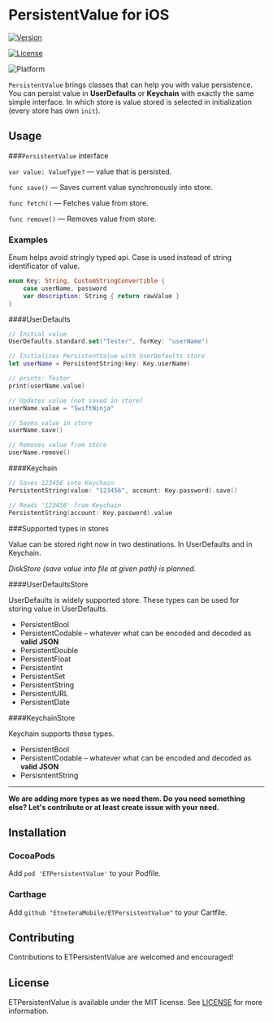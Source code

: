 # PersistentValue for iOS

[![Version](https://img.shields.io/cocoapods/v/ETPersistentValue?style=flat)](http://cocoapods.org/pods/ETPersistentValue)

[![License](https://img.shields.io/cocoapods/l/ETPersistentValue.svg?style=flat)](http://cocoapods.org/pods/ETPersistentValue)

![Platform](https://img.shields.io/cocoapods/p/ETPersistentValue?style=flat)

`PersistentValue` brings classes that can help you with value persistence. You can persist value in **UserDefaults** or **Keychain** with exactly the same simple interface. In which store is value stored is selected in initialization (every store has own `init`).

## Usage

###`PersistentValue` interface

`var value: ValueType?` — value that is persisted.

`func save()` — Saves current value synchronously into store.

`func fetch()` — Fetches value from store.

`func remove()` — Removes value from store.

### Examples

Enum helps avoid stringly typed api. Case is used instead of string identificator of value.

```swift
enum Key: String, CustomStringConvertible {
    case userName, password
    var description: String { return rawValue }
}
```

####UserDefaults

```swift
// Initial value
UserDefaults.standard.set("Tester", forKey: "userName")

// Initializes PersistentValue with UserDefaults store
let userName = PersistentString(key: Key.userName)

// prints: Tester
print(userName.value)

// Updates value (not saved in store)
userName.value = "SwiftNinja"

// Saves value in store
userName.save()

// Removes value from store
userName.remove()
```

####Keychain

```swift
// Saves 123456 into Keychain
PersistentString(value: "123456", account: Key.password).save()

// Reads '123456' from Keychain
PersistentString(account: Key.password).value
```

###Supported types in stores

Value can be stored right now in two destinations. In UserDefaults and in Keychain.

_DiskStore (save value into file at given path) is planned._

####UserDefaultsStore

UserDefaults is widely supported store. These types can be used for storing value in UserDefaults.

- PersistentBool
- PersistentCodable – whatever what can be encoded and decoded as **valid JSON**
- PersistentDouble
- PersistentFloat
- PersistentInt
- PersistentSet
- PersistentString
- PersistentURL
- PersistentDate

####KeychainStore

Keychain supports these types.

- PersistentBool
- PersistentCodable – whatever what can be encoded and decoded as **valid JSON**
- PersisntentString

---

**We are adding more types as we need them. Do you need something else? Let's contribute or at least create issue with your need.**

## Installation

### CocoaPods

Add `pod 'ETPersistentValue'` to your Podfile.

### Carthage

Add `github "EtneteraMobile/ETPersistentValue"` to your Cartfile.

## Contributing

Contributions to ETPersistentValue are welcomed and encouraged!

## License

ETPersistentValue is available under the MIT license. See [LICENSE](LICENSE) for more information.



